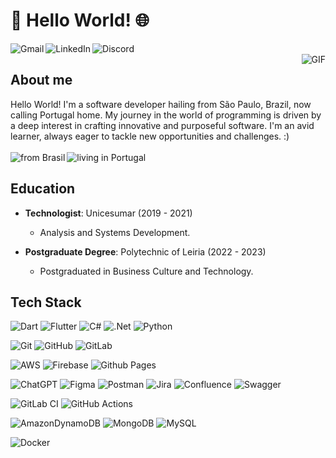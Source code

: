 # 👋 Hello World! 🌐
<a href="mailto:mairabarbosa@gmail.com">
  <img align="left" alt="Gmail" src="https://img.shields.io/badge/Gmail-D14836?style=flat&logo=gmail&logoColor=white" />
</a>
<a href="https://www.linkedin.com/in/mairamourabarbosa/">
  <img align="left" alt="LinkedIn" src="https://img.shields.io/badge/LinkedIn-%230077B5.svg?style=flat&logo=linkedin&logoColor=white" />
</a>
<a href="http://discord.gg">
  <img align="left" alt="Discord" src="https://img.shields.io/badge/Discord-Mahdame-235865F2?style=flat&color=%237289DA" />
</a>

<br/>
<img align="right" alt="GIF" src="https://giffiles.alphacoders.com/297/2970.gif" />

## About me

Hello World! I'm a software developer hailing from São Paulo, Brazil, now calling Portugal home. My journey in the world of programming is driven by a deep interest in crafting innovative and purposeful software. I'm an avid learner, always eager to tackle new opportunities and challenges. :)
<br/>
<br/>
<a href="https://maira.dev">
  <img align="left" alt="from Brasil" src="https://img.shields.io/badge/from-%F0%9F%87%A7%F0%9F%87%B7BRASIL-lightyellow.svg" />
</a>
<a href="https://maira.dev">
  <img align="left" alt="living in Portugal" src="https://img.shields.io/badge/living_in_-%F0%9F%87%B5%F0%9F%87%B9PORTUGAL-lightgreen.svg" />
</a>
<br/>

## Education

- **Technologist**: Unicesumar (2019 - 2021)
  - Analysis and Systems Development.

- **Postgraduate Degree**: Polytechnic of Leiria (2022 - 2023)
  - Postgraduated in Business Culture and Technology.

## Tech Stack

![Dart](https://img.shields.io/badge/Dart-%230175C2.svg?style=flat&logo=dart&logoColor=white)
![Flutter](https://img.shields.io/badge/Flutter-%2302569B.svg?style=flat&logo=Flutter&logoColor=white)
![C#](https://img.shields.io/badge/C%23-%23239120.svg?style=flat&logo=c-sharp&logoColor=white)
![.Net](https://img.shields.io/badge/.NET-5C2D91?style=flat&logo=.net&logoColor=white)
![Python](https://img.shields.io/badge/Python-3670A0?style=flat&logo=python&logoColor=ffdd54)

![Git](https://img.shields.io/badge/Git-%23F05033.svg?style=flat&logo=git&logoColor=white)
![GitHub](https://img.shields.io/badge/Github-%23121011.svg?style=flat&logo=github&logoColor=white)
![GitLab](https://img.shields.io/badge/Gitlab-%23181717.svg?style=flat&logo=gitlab&logoColor=white)

![AWS](https://img.shields.io/badge/AWS-%23FF9900.svg?style=flat&logo=amazon-aws&logoColor=white)
![Firebase](https://img.shields.io/badge/Firebase-%23039BE5.svg?style=flat&logo=firebase)
![Github Pages](https://img.shields.io/badge/Github%20Pages-121013?style=flat&logo=github&logoColor=white)

![ChatGPT](https://img.shields.io/badge/ChatGPT-74aa9c?style=flat&logo=openai&logoColor=white)
![Figma](https://img.shields.io/badge/Figma-%23F24E1E.svg?style=flat&logo=figma&logoColor=white)
![Postman](https://img.shields.io/badge/Postman-FF6C37?style=flat&logo=postman&logoColor=white)
![Jira](https://img.shields.io/badge/Jira-%230A0FFF.svg?style=flat&logo=jira&logoColor=white)
![Confluence](https://img.shields.io/badge/Confluence-%23172BF4.svg?style=flat&logo=confluence&logoColor=white)
![Swagger](https://img.shields.io/badge/-Swagger-%23Clojure?style=flat&logo=swagger&logoColor=white)

![GitLab CI](https://img.shields.io/badge/Gitlab%20CI-%23181717.svg?style=flat&logo=gitlab&logoColor=white)
![GitHub Actions](https://img.shields.io/badge/Github%20Actions-%232671E5.svg?style=flat&logo=githubactions&logoColor=white)

![AmazonDynamoDB](https://img.shields.io/badge/Amazon%20DynamoDB-4053D6?style=flat&logo=Amazon%20DynamoDB&logoColor=white)
![MongoDB](https://img.shields.io/badge/MongoDB-%234ea94b.svg?style=flat&logo=mongodb&logoColor=white)
![MySQL](https://img.shields.io/badge/MySQL-%2300f.svg?style=flat&logo=mysql&logoColor=white)

![Docker](https://img.shields.io/badge/Docker-%230db7ed.svg?style=flat&logo=docker&logoColor=white)
